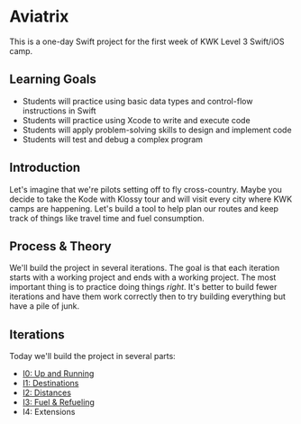 # Aviatrix

This is a one-day Swift project for the first week of KWK Level 3 Swift/iOS camp.

## Learning Goals

* Students will practice using basic data types and control-flow instructions in Swift
* Students will practice using Xcode to write and execute code
* Students will apply problem-solving skills to design and implement code
* Students will test and debug a complex program

## Introduction

Let's imagine that we're pilots setting off to fly cross-country. Maybe you decide to take the Kode with Klossy tour and will visit every city where KWK camps are happening. Let's build a tool to help plan our routes and keep track of things like travel time and fuel consumption.

## Process & Theory

We'll build the project in several iterations. The goal is that each iteration starts with a working project and ends with a working project. The most important thing is to practice doing things *right*. It's better to build fewer iterations and have them work correctly then to try building everything but have a pile of junk.

## Iterations

Today we'll build the project in several parts:

* [I0: Up and Running](i0_up_and_running.markdown)
* [I1: Destinations](i1_destinations.markdown)
* [I2: Distances](i2_distances.markdown)
* [I3: Fuel & Refueling](i3_fuel_and_refueling.markdown)
* I4: Extensions
